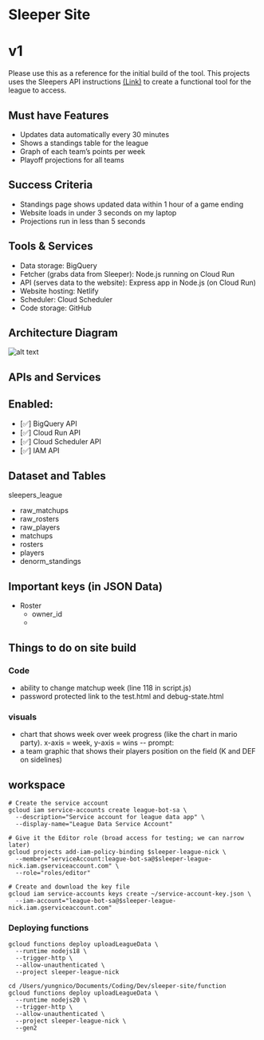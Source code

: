 # Sleeper Site

# v1

Please use this as a reference for the initial build of the tool. This projects uses the Sleepers API instructions [(Link)](https://docs.sleeper.com/#introduction) to create a functional tool for the league to access.

## Must have Features

- Updates data automatically every 30 minutes
- Shows a standings table for the league
- Graph of each team’s points per week
- Playoff projections for all teams

## Success Criteria

- Standings page shows updated data within 1 hour of a game ending
- Website loads in under 3 seconds on my laptop
- Projections run in less than 5 seconds

## Tools & Services

- Data storage: BigQuery
- Fetcher (grabs data from Sleeper): Node.js running on Cloud Run
- API (serves data to the website): Express app in Node.js (on Cloud Run)
- Website hosting: Netlify
- Scheduler: Cloud Scheduler
- Code storage: GitHub

## Architecture Diagram

![alt text](architecture-diagram-1.png)

## APIs and Services

## Enabled:

- [✅] BigQuery API
- [✅] Cloud Run API
- [✅] Cloud Scheduler API
- [✅] IAM API

## Dataset and Tables

sleepers_league

- raw_matchups
- raw_rosters
- raw_players
- matchups
- rosters
- players
- denorm_standings

## Important keys (in JSON Data)

- Roster
  - owner_id
  -

## Things to do on site build

### Code

- ability to change matchup week (line 118 in script.js)
- password protected link to the test.html and debug-state.html

### visuals

- chart that shows week over week progress (like the chart in mario party). x-axis = week, y-axis = wins
  -- prompt:
- a team graphic that shows their players position on the field (K and DEF on sidelines)

## workspace

```
# Create the service account
gcloud iam service-accounts create league-bot-sa \
  --description="Service account for league data app" \
  --display-name="League Data Service Account"

# Give it the Editor role (broad access for testing; we can narrow later)
gcloud projects add-iam-policy-binding $sleeper-league-nick \
  --member="serviceAccount:league-bot-sa@$sleeper-league-nick.iam.gserviceaccount.com" \
  --role="roles/editor"

# Create and download the key file
gcloud iam service-accounts keys create ~/service-account-key.json \
  --iam-account="league-bot-sa@$sleeper-league-nick.iam.gserviceaccount.com"

```

### Deploying functions

```
gcloud functions deploy uploadLeagueData \
  --runtime nodejs18 \
  --trigger-http \
  --allow-unauthenticated \
  --project sleeper-league-nick

```

```
cd /Users/yungnico/Documents/Coding/Dev/sleeper-site/function
gcloud functions deploy uploadLeagueData \
  --runtime nodejs20 \
  --trigger-http \
  --allow-unauthenticated \
  --project sleeper-league-nick \
  --gen2
```
